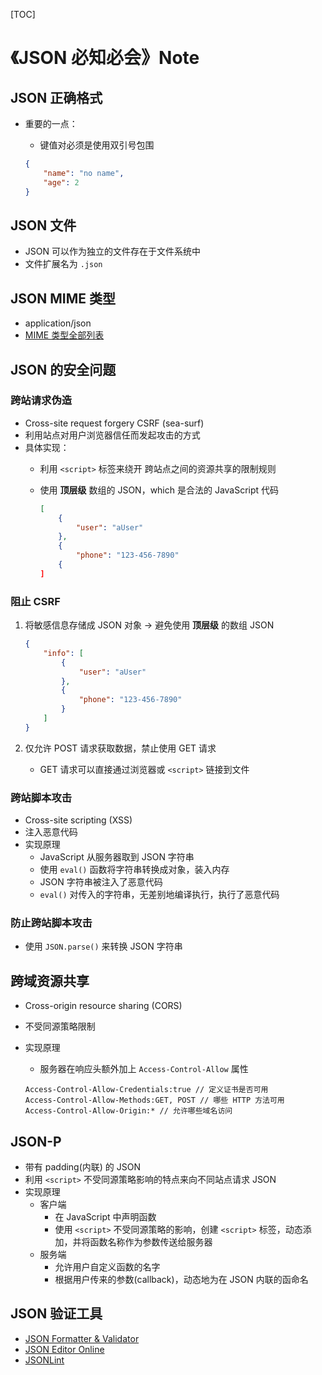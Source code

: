 [TOC]

# 《JSON 必知必会》Note

## JSON 正确格式

- 重要的一点：
	- 键值对必须是使用双引号包围

	```json
	{
		"name": "no name",
		"age": 2
	}
	```
	
## JSON 文件

- JSON 可以作为独立的文件存在于文件系统中
- 文件扩展名为 `.json`

## JSON MIME 类型

- application/json
- [MIME 类型全部列表](https://www.iana.org/assignments/media-types/media-types.xhtml)

## JSON 的安全问题

### 跨站请求伪造

- Cross-site request forgery CSRF (sea-surf)
- 利用站点对用户浏览器信任而发起攻击的方式
- 具体实现：
	- 利用 `<script>` 标签来绕开 跨站点之间的资源共享的限制规则
	- 使用 **顶层级** 数组的 JSON，which 是合法的 JavaScript 代码
		
		```json
		[
			{
				"user": "aUser"
			},
			{
				"phone": "123-456-7890"
			{
		]
		```
		
### 阻止 CSRF

1. 将敏感信息存储成 JSON 对象 -> 避免使用 **顶层级** 的数组 JSON
	
	```json
	{
		"info": [
			{
				"user": "aUser"
			},
			{
				"phone": "123-456-7890"
			}
		]
	}
	```

2. 仅允许 POST 请求获取数据，禁止使用 GET 请求
	- GET 请求可以直接通过浏览器或 `<script>` 链接到文件


### 跨站脚本攻击

- Cross-site scripting (XSS)
- 注入恶意代码
- 实现原理
	- JavaScript 从服务器取到 JSON 字符串
	- 使用 `eval()` 函数将字符串转换成对象，装入内存
	- JSON 字符串被注入了恶意代码
	- `eval()` 对传入的字符串，无差别地编译执行，执行了恶意代码

### 防止跨站脚本攻击

- 使用 `JSON.parse()` 来转换 JSON 字符串

## 跨域资源共享

- Cross-origin resource sharing (CORS)
- 不受同源策略限制
- 实现原理
	- 服务器在响应头额外加上 `Access-Control-Allow` 属性

	```
	Access-Control-Allow-Credentials:true // 定义证书是否可用
	Access-Control-Allow-Methods:GET, POST // 哪些 HTTP 方法可用
	Access-Control-Allow-Origin:* // 允许哪些域名访问
	```
	
## JSON-P
	
- 带有 padding(内联) 的 JSON
- 利用 `<script>` 不受同源策略影响的特点来向不同站点请求 JSON
- 实现原理 
	- 客户端
		- 在 JavaScript 中声明函数
		- 使用 `<script>` 不受同源策略的影响，创建 `<script>` 标签，动态添加，并将函数名称作为参数传送给服务器
	- 服务端
		- 允许用户自定义函数的名字
		- 根据用户传来的参数(callback)，动态地为在 JSON 内联的函命名 

## JSON 验证工具

- [JSON Formatter & Validator](https://jsonformatter.curiousconcept.com/)
- [JSON Editor Online](http://www.jsoneditoronline.org/)
- [JSONLint](http://jsonlint.com/)

